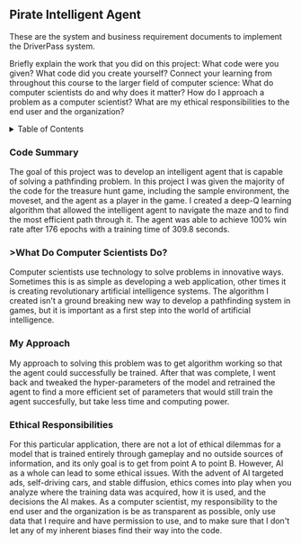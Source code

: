 ## Pirate Intelligent Agent
These are the system and business requirement documents to implement the DriverPass system.

Briefly explain the work that you did on this project: What code were you given? What code did you create yourself?
Connect your learning from throughout this course to the larger field of computer science:
What do computer scientists do and why does it matter?
How do I approach a problem as a computer scientist?
What are my ethical responsibilities to the end user and the organization?

<details> 
  <summary>Table of Contents</summary> 
  <ol> 
    <li><a href="#code-summary">Code Summary</a></li> 
    <li><a href="#what-do-computer-scientists-do">What Do Computer Scientists Do?</a></li> 
    <li><a href="#my-approach">My Approach</a></li> 
    <li><a href="#ethical-responsibilities">Ethical Responsibilities</a></li> 
  </ol> 
</details> 

### Code Summary
The goal of this project was to develop an intelligent agent that is capable of solving a pathfinding problem. In this project I was given the majority of the code for the treasure hunt game, including the sample environment, the moveset, and the agent as a player in the game. I created a deep-Q learning algorithm that allowed the intelligent agent to navigate the maze and to find the most efficient path through it. The agent was able to achieve 100% win rate after 176 epochs with a training time of 309.8 seconds.

### >What Do Computer Scientists Do?
Computer scientists use technology to solve problems in innovative ways. Sometimes this is as simple as developing a web application, other times it is creating revolutionary artificial intelligence systems. The algorithm I created isn't a ground breaking new way to develop a pathfinding system in games, but it is important as a first step into the world of artificial intelligence. 

### My Approach
My approach to solving this problem was to get algorithm working so that the agent could successfully be trained. After that was complete, I went back and tweaked the hyper-parameters of the model and retrained the agent to find a more efficient set of parameters that would still train the agent succesfully, but take less time and computing power.

### Ethical Responsibilities
For this particular application, there are not a lot of ethical dilemmas for a model that is trained entirely through gameplay and no outside sources of information, and its only goal is to get from point A to point B. However, AI as a whole can lead to some ethical issues. With the advent of AI targeted ads, self-driving cars, and stable diffusion, ethics comes into play when you analyze where the training data was acquired, how it is used, and the decisions the AI makes. As a computer scientist, my responsibility to the end user and the organization is be as transparent as possible, only use data that I require and have permission to use, and to make sure that I don't let any of my inherent biases find their way into the code.
